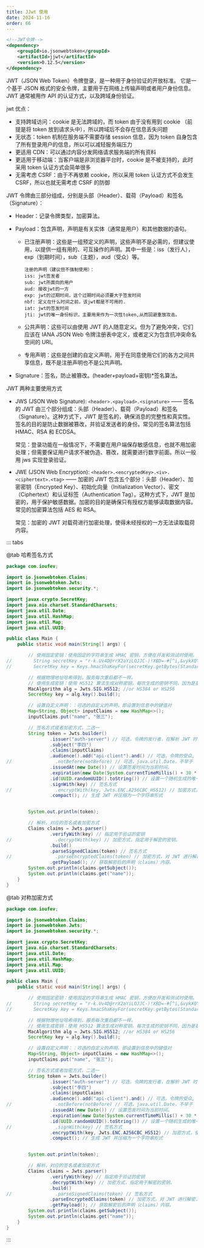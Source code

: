 ```yaml
---
title: JJwt 使用
date: 2024-11-16
order: 66
---
```



```xml
<!--JWT令牌-->
<dependency>
    <groupId>io.jsonwebtoken</groupId>
    <artifactId>jjwt</artifactId>
    <version>0.12.5</version>
</dependency>
```

JWT（JSON Web Token）令牌登录，是一种用于身份验证的开放标准。
它是一个基于 JSON 格式的安全令牌，主要用于在网络上传输声明或者用户身份信息。
JWT 通常被用作 API 的认证方式，以及跨域身份验证。

jwt 优点：

- 支持跨域访问：cookie 是无法跨域的，而 token 由于没有用到 cookie （前提是将 token 放到请求头中），所以跨域后不会存在信息丢失问题
- 无状态：token 机制在服务端不需要存储 session 信息，因为 token 自身包含了所有登录用户的信息，所以可以减轻服务端压力
- 更适用 CDN：可以通过内容分发网络请求服务端的所有资料
- 更适用于移动端：当客户端是非浏览器平台时，cookie 是不被支持的，此时采用 token 认证方式会简单很多
- 无需考虑 CSRF：由于不再依赖 cookie，所以采用 token 认证方式不会发生 CSRF，所以也就无需考虑 CSRF 的防御

JWT 令牌由三部分组成，分别是头部（Header）、载荷（Payload）和签名（Signature）：

- Header：记录令牌类型，加密算法。
- Payload：包含声明，声明是有关实体（通常是用户）和其他数据的语句。

  - 已注册声明：这些是一组预定义的声明，这些声明不是必需的，但建议使用，以提供一组有用的、可互操作的声明。其中一些是：iss（发行人），exp（到期时间），sub（主题），aud（受众）等。

    ```
    注册的声明（建议但不强制使用）：
    iss: jwt签发者
    sub: jwt所面向的用户
    aud: 接收jwt的一方
    exp: jwt的过期时间，这个过期时间必须要大于签发时间
    nbf: 定义在什么时间之前，该jwt都是不可用的.
    iat: jwt的签发时间
    jti: jwt的唯一身份标识，主要用来作为一次性token,从而回避重放攻击。
    ```

  - 公共声明：这些可以由使用 JWT 的人随意定义。但为了避免冲突，它们应该在 IANA JSON Web 令牌注册表中定义，或者定义为包含抗冲突命名空间的 URI。
  - 专用声明：这些是创建的自定义声明，用于在同意使用它们的各方之间共享信息，既不是注册声明也不是公共声明。

- Signature：签名，防止被篡改。(header+payload+密钥)\*签名算法。

JWT 两种主要使用方式

- JWS (JSON Web Signature): `<header>.<payload>.<signature>` —— 签名的 JWT 由三个部分组成：头部（Header）、载荷（Payload）和签名（Signature）。这种方式下，JWT 是签名的，确保消息的完整性和真实性。签名的目的是防止数据被篡改，并验证发送者的身份。常见的签名算法包括 HMAC、RSA 和 ECDSA。

  常见：登录功能在一般情况下，不需要在用户端保存敏感信息，也就不用加密处理；但需要保证用户请求不被伪造、篡改，就需要进行数字前面。所以一般用 jws 实现登录验证。

- JWE (JSON Web Encryption): `<header>.<encryptedKey>.<iv>.<ciphertext>.<tag>` —— 加密的 JWT 包含五个部分：头部（Header）、加密密钥（Encrypted Key）、初始化向量（Initialization Vector）、密文（Ciphertext）和认证标签（Authentication Tag）。这种方式下，JWT 是加密的，用于保护敏感数据。加密的目的是确保只有授权方能够读取数据内容。常见的加密算法包括 AES 和 RSA。

  常见：加密的 JWT 对载荷进行加密处理，使得未经授权的一方无法读取载荷内容。

::: tabs

@tab 哈希签名方式

```java
package com.ioufev;

import io.jsonwebtoken.Claims;
import io.jsonwebtoken.Jwts;
import io.jsonwebtoken.security.*;

import javax.crypto.SecretKey;
import java.nio.charset.StandardCharsets;
import java.util.Date;
import java.util.HashMap;
import java.util.Map;
import java.util.UUID;

public class Main {
    public static void main(String[] args) {

        // 使用固定密钥：使用固定的字符串生成 HMAC 密钥，方便在开发和测试时使用。
//        String secretKey = "r-k.Uv4D@rrX2aYiLOJJC-)!XBD=-#[^i,&vykXQYtU6p.pF4'xQ#GZ-4AS+ri)vhBEAyQFfpZ+";
//        SecretKey key = Keys.hmacShaKeyFor(secretKey.getBytes(StandardCharsets.UTF_8));

        // 根据物理地址哈希得到，服务每次重启都不一样。
        // 使用生成密钥：使用 HS512 算法生成对称密钥。每次生成的密钥不同，因为是基于系统资源（如物理地址）的哈希值。
        MacAlgorithm alg = Jwts.SIG.HS512; //or HS384 or HS256
        SecretKey key = alg.key().build();

        // 设置自定义声明：：可选的自定义的声明，即设置到信息中的键值对
        Map<String, Object> inputClaims = new HashMap<>();
        inputClaims.put("name", "张三");

        // 签名方式或者加密方式，二选一
        String token = Jwts.builder()
                .issuer("auth-server") // 可选，令牌的发行者，在解析 JWT 时可以验证这个值来确保它是由预期的授权服务器签发的。
                .subject("李四")
                .claims(inputClaims)
                .audience().add("api-client").and() // 可选，令牌的受众, 在解析 JWT 时可以验证这个值，确保令牌是为特定的客户端或 API 生成的。
//                .notBefore(notBefore) // 可选，java.util.Date，不早于
                .issuedAt(new Date()) // 设置签发时间为当前时间。
                .expiration(new Date(System.currentTimeMillis() + 30 * 60 * 1000))  // 设置 JWT 的过期时间为 30 分钟后。
                .id(UUID.randomUUID().toString()) // 设置一个随机生成的唯一标识符。
                .signWith(key) // 签名方式
//                .encryptWith(key, Jwts.ENC.A256CBC_HS512) // 加密方式，使用 AES 对称加密方式对 JWT 进行加密。
                .compact(); // 生成 JWT 并压缩为一个字符串形式


        System.out.println(token);

        // 解析，对应的签名或者加密方式
        Claims claims = Jwts.parser()
                .verifyWith(key) // 指定用于验证的密钥
//                .decryptWith(key) // 加密方式，指定用于解密的密钥。
                .build()
                .parseSignedClaims(token) // 签名方式
//                .parseEncryptedClaims(token) // 加密方式，对 JWT 进行解密，并获取其声明部分。
                .getPayload(); // 获取解密后的声明（claims）内容。
        System.out.println(claims.getSubject());
        System.out.println(claims.get("name"));
    }
}
```

@tab 对称加密方式

```java
package com.ioufev;

import io.jsonwebtoken.Claims;
import io.jsonwebtoken.Jwts;
import io.jsonwebtoken.security.*;

import javax.crypto.SecretKey;
import java.nio.charset.StandardCharsets;
import java.util.Date;
import java.util.HashMap;
import java.util.Map;
import java.util.UUID;

public class Main {
    public static void main(String[] args) {

        // 使用固定密钥：使用固定的字符串生成 HMAC 密钥，方便在开发和测试时使用。
//        String secretKey = "r-k.Uv4D@rrX2aYiLOJJC-)!XBD=-#[^i,&vykXQYtU6p.pF4'xQ#GZ-4AS+ri)vhBEAyQFfpZ+";
//        SecretKey key = Keys.hmacShaKeyFor(secretKey.getBytes(StandardCharsets.UTF_8));

        // 根据物理地址哈希得到，服务每次重启都不一样。
        // 使用生成密钥：使用 HS512 算法生成对称密钥。每次生成的密钥不同，因为是基于系统资源（如物理地址）的哈希值。
        MacAlgorithm alg = Jwts.SIG.HS512; //or HS384 or HS256
        SecretKey key = alg.key().build();

        // 设置自定义声明：：可选的自定义的声明，即设置到信息中的键值对
        Map<String, Object> inputClaims = new HashMap<>();
        inputClaims.put("name", "张三");

        // 签名方式或者加密方式，二选一
        String token = Jwts.builder()
                .issuer("auth-server") // 可选，令牌的发行者，在解析 JWT 时可以验证这个值来确保它是由预期的授权服务器签发的。
                .subject("李四")
                .claims(inputClaims)
                .audience().add("api-client").and() // 可选，令牌的受众, 在解析 JWT 时可以验证这个值，确保令牌是为特定的客户端或 API 生成的。
//                .notBefore(notBefore) // 可选，java.util.Date，不早于
                .issuedAt(new Date()) // 设置签发时间为当前时间。
                .expiration(new Date(System.currentTimeMillis() + 30 * 60 * 1000))  // 设置 JWT 的过期时间为 30 分钟后。
                .id(UUID.randomUUID().toString()) // 设置一个随机生成的唯一标识符。
//                .signWith(key) // 签名方式
                .encryptWith(key, Jwts.ENC.A256CBC_HS512) // 加密方式，使用 AES 对称加密方式对 JWT 进行加密。
                .compact(); // 生成 JWT 并压缩为一个字符串形式


        System.out.println(token);

        // 解析，对应的签名或者加密方式
        Claims claims = Jwts.parser()
                .verifyWith(key) // 指定用于验证的密钥
                .decryptWith(key) // 加密方式，指定用于解密的密钥。
                .build()
//                .parseSignedClaims(token) // 签名方式
                .parseEncryptedClaims(token) // 加密方式，对 JWT 进行解密，并获取其声明部分。
                .getPayload(); // 获取解密后的声明（claims）内容。
        System.out.println(claims.getSubject());
        System.out.println(claims.get("name"));
    }
}
```

:::
